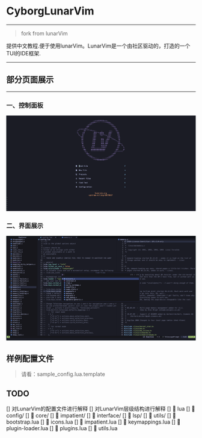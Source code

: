 # CyborgLunarVim

---

> fork from lunarVim 

提供中文教程.便于使用lunarVim。LunarVim是一个由社区驱动的，打造的一个TUI的IDE框架.

---

## 部分页面展示

---

### 一、控制面板
![dashboard](assets/dashboard.png)

### 二、界面展示
![usercase](assets/usercase.png)

<!----------------------------------------------------------------------------->

## 样例配置文件

> 请看：sample_config.lua.template

## TODO

[] 对LunarVim的配置文件进行解释
[] 对LunarVim层级结构进行解释
  []  lua
  []  config/
  []  core/
  []  impatient/
  []  interface/
  []  lsp/
  []  utils/
  []  bootstrap.lua
  []  icons.lua
  []  impatient.lua
  []  keymappings.lua
  []  plugin-loader.lua
  []  plugins.lua
  []  utils.lua

